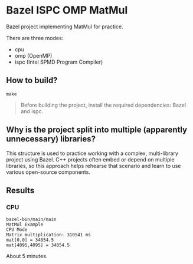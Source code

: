 # Bazel ISPC OMP MatMul

Bazel project implementing MatMul for practice.

There are three modes:

- cpu
- omp (OpenMP)
- ispc (Intel SPMD Program Compiler)

## How to build?

```
make
```

> Before building the project, install the required dependencies: Bazel and ispc.

## Why is the project split into multiple (apparently unnecessary) libraries?

This structure is used to practice working with a complex, multi-library project using Bazel. C++ projects often embed or depend on multiple libraries, so this approach helps rehearse that scenario and learn to use various open-source components.

## Results

### CPU

```
bazel-bin/main/main
MatMul Example
CPU Mode
Matrix multiplication: 310541 ms
mat[0,0] = 34854.5
mat[4095,4095] = 34854.5
```

About 5 minutes.

